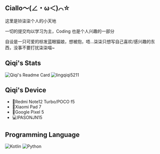 ## Ciallo～(∠・ω＜)⌒☆

这里是铃柒柒个人的小天地

一切的提交均以学习为主，Coding 也是个人兴趣的一部分

自设是一只可爱的棕发蓝眼猫娘，想被抱，唔...柒柒只想写自己喜欢/感兴趣的东西，没事不要打扰柒柒喵~

## Qiqi's Stats

![Qiqi's Readme Card](https://github-readme-stats.vercel.app/api?username=lingqiqi5211&show_icons=truee)
![lingqiqi5211](https://count.getloli.com/get/@nekoqiqi)

## Qiqi's Device

- 📱Redmi Note12 Turbo/POCO f5
- 📱Xiaomi Pad 7
- 📱Google Pixel 5
- 💻IPASONJN15

## Programming Language

![Kotlin](https://img.shields.io/badge/-Kotlin-7f52ff?style=flat-square&logo=kotlin&logoColor=fff)
![Python](https://img.shields.io/badge/-Python-3776ab?style=flat-square&logo=python&logoColor=fff)


